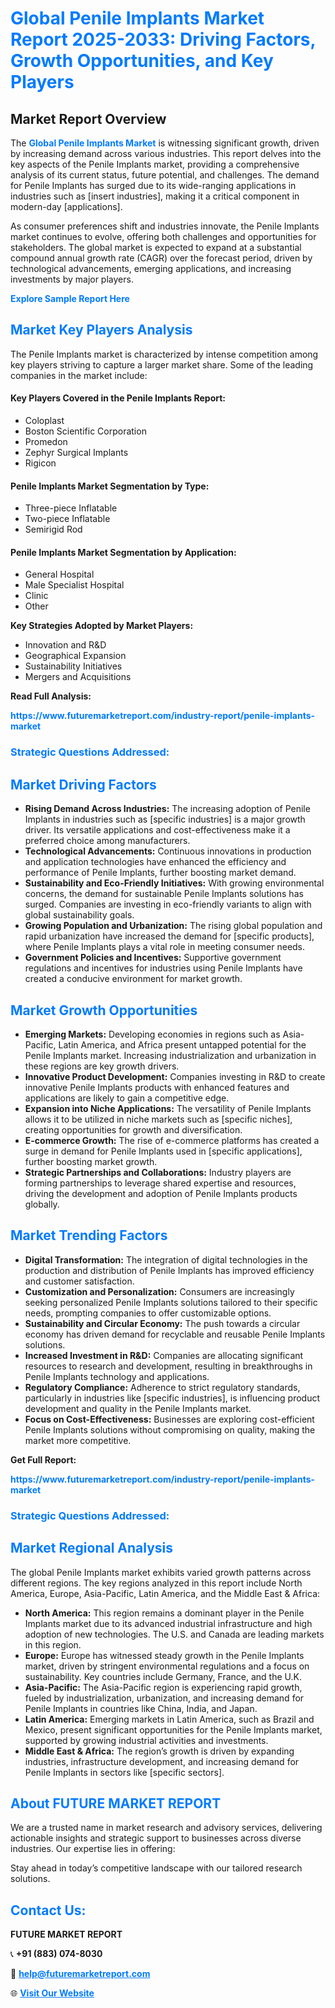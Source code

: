 <h1 style="color: #007BFF;">Global Penile Implants Market Report 2025-2033: Driving Factors, Growth Opportunities, and Key Players</h1>

<section id="overview">
<h2>Market Report Overview</h2>
<p>The <a href="https://www.futuremarketreport.com/industry-report/penile-implants-market" style="color: #007BFF; text-decoration: none;"><strong>Global Penile Implants Market</strong></a> is witnessing significant growth, driven by increasing demand across various industries. This report delves into the key aspects of the Penile Implants market, providing a comprehensive analysis of its current status, future potential, and challenges. The demand for Penile Implants has surged due to its wide-ranging applications in industries such as [insert industries], making it a critical component in modern-day [applications].</p>
<p>As consumer preferences shift and industries innovate, the Penile Implants market continues to evolve, offering both challenges and opportunities for stakeholders. The global market is expected to expand at a substantial compound annual growth rate (CAGR) over the forecast period, driven by technological advancements, emerging applications, and increasing investments by major players.</p>
</section>

<section id="overview">
<p><a href="https://www.futuremarketreport.com/request-sample/reportId=51889" style="color: #007BFF; text-decoration: none;"><strong>Explore Sample Report Here</strong></a></p>
</section>

<section id="key-players">
<h2 style="color: #007BFF;">Market Key Players Analysis</h2>
<p>The Penile Implants market is characterized by intense competition among key players striving to capture a larger market share. Some of the leading companies in the market include:</p>
<h4>Key Players Covered in the Penile Implants Report:</h4>
<ul><li>Coloplast</li><li>Boston Scientific Corporation</li><li>Promedon</li><li>Zephyr Surgical Implants</li><li>Rigicon</li></ul>
<h4>Penile Implants Market Segmentation by Type:</h4>
<ul><li>Three-piece Inflatable</li><li>Two-piece Inflatable</li><li>Semirigid Rod</li></ul>

<h4>Penile Implants Market Segmentation by Application:</h4>
<ul><li>General Hospital</li><li>Male Specialist Hospital</li><li>Clinic</li><li>Other</li></ul>
<p><strong>Key Strategies Adopted by Market Players:</strong></p>
<ul>
<li>Innovation and R&D</li>
<li>Geographical Expansion</li>
<li>Sustainability Initiatives</li>
<li>Mergers and Acquisitions</li>
</ul>
</section>

<section>
<p><strong>Read Full Analysis: </strong></p><a href="https://www.futuremarketreport.com/industry-report/penile-implants-market" style="color: #007BFF; text-decoration: none;"><strong>https://www.futuremarketreport.com/industry-report/penile-implants-market</strong></a>
<h3 style="color: #007BFF;">Strategic Questions Addressed:</h3>
</section>

<section id="driving-factors">
<h2 style="color: #007BFF;">Market Driving Factors</h2>
<ul>
<li><strong>Rising Demand Across Industries:</strong> The increasing adoption of Penile Implants in industries such as [specific industries] is a major growth driver. Its versatile applications and cost-effectiveness make it a preferred choice among manufacturers.</li>
<li><strong>Technological Advancements:</strong> Continuous innovations in production and application technologies have enhanced the efficiency and performance of Penile Implants, further boosting market demand.</li>
<li><strong>Sustainability and Eco-Friendly Initiatives:</strong> With growing environmental concerns, the demand for sustainable Penile Implants solutions has surged. Companies are investing in eco-friendly variants to align with global sustainability goals.</li>
<li><strong>Growing Population and Urbanization:</strong> The rising global population and rapid urbanization have increased the demand for [specific products], where Penile Implants plays a vital role in meeting consumer needs.</li>
<li><strong>Government Policies and Incentives:</strong> Supportive government regulations and incentives for industries using Penile Implants have created a conducive environment for market growth.</li>
</ul>
</section>

<section id="growth-opportunities">
<h2 style="color: #007BFF;">Market Growth Opportunities</h2>
<ul>
<li><strong>Emerging Markets:</strong> Developing economies in regions such as Asia-Pacific, Latin America, and Africa present untapped potential for the Penile Implants market. Increasing industrialization and urbanization in these regions are key growth drivers.</li>
<li><strong>Innovative Product Development:</strong> Companies investing in R&D to create innovative Penile Implants products with enhanced features and applications are likely to gain a competitive edge.</li>
<li><strong>Expansion into Niche Applications:</strong> The versatility of Penile Implants allows it to be utilized in niche markets such as [specific niches], creating opportunities for growth and diversification.</li>
<li><strong>E-commerce Growth:</strong> The rise of e-commerce platforms has created a surge in demand for Penile Implants used in [specific applications], further boosting market growth.</li>
<li><strong>Strategic Partnerships and Collaborations:</strong> Industry players are forming partnerships to leverage shared expertise and resources, driving the development and adoption of Penile Implants products globally.</li>
</ul>
</section>

<section id="trending-factors">
<h2 style="color: #007BFF;">Market Trending Factors</h2>
<ul>
<li><strong>Digital Transformation:</strong> The integration of digital technologies in the production and distribution of Penile Implants has improved efficiency and customer satisfaction.</li>
<li><strong>Customization and Personalization:</strong> Consumers are increasingly seeking personalized Penile Implants solutions tailored to their specific needs, prompting companies to offer customizable options.</li>
<li><strong>Sustainability and Circular Economy:</strong> The push towards a circular economy has driven demand for recyclable and reusable Penile Implants solutions.</li>
<li><strong>Increased Investment in R&D:</strong> Companies are allocating significant resources to research and development, resulting in breakthroughs in Penile Implants technology and applications.</li>
<li><strong>Regulatory Compliance:</strong> Adherence to strict regulatory standards, particularly in industries like [specific industries], is influencing product development and quality in the Penile Implants market.</li>
<li><strong>Focus on Cost-Effectiveness:</strong> Businesses are exploring cost-efficient Penile Implants solutions without compromising on quality, making the market more competitive.</li>
</ul>
</section>

<section>
<p><strong>Get Full Report: </strong></p><a href="https://www.futuremarketreport.com/industry-report/penile-implants-market" style="color: #007BFF; text-decoration: none;"><strong>https://www.futuremarketreport.com/industry-report/penile-implants-market</strong></a>
<h3 style="color: #007BFF;">Strategic Questions Addressed:</h3>
</section>


<section id="regional-analysis">
<h2 style="color: #007BFF;">Market Regional Analysis</h2>
<p>The global Penile Implants market exhibits varied growth patterns across different regions. The key regions analyzed in this report include North America, Europe, Asia-Pacific, Latin America, and the Middle East & Africa:</p>
<ul>
<li><strong>North America:</strong> This region remains a dominant player in the Penile Implants market due to its advanced industrial infrastructure and high adoption of new technologies. The U.S. and Canada are leading markets in this region.</li>
<li><strong>Europe:</strong> Europe has witnessed steady growth in the Penile Implants market, driven by stringent environmental regulations and a focus on sustainability. Key countries include Germany, France, and the U.K.</li>
<li><strong>Asia-Pacific:</strong> The Asia-Pacific region is experiencing rapid growth, fueled by industrialization, urbanization, and increasing demand for Penile Implants in countries like China, India, and Japan.</li>
<li><strong>Latin America:</strong> Emerging markets in Latin America, such as Brazil and Mexico, present significant opportunities for the Penile Implants market, supported by growing industrial activities and investments.</li>
<li><strong>Middle East & Africa:</strong> The region’s growth is driven by expanding industries, infrastructure development, and increasing demand for Penile Implants in sectors like [specific sectors].</li>
</ul>
</section>

<footer>
<h2 style="color: #007BFF;">About FUTURE MARKET REPORT</h2>
<p>We are a trusted name in market research and advisory services, delivering actionable insights and strategic support to businesses across diverse industries. Our expertise lies in offering:</p>

<p>Stay ahead in today’s competitive landscape with our tailored research solutions.</p>

<h2 style="color: #007BFF;">Contact Us:</h2>
<p><strong>FUTURE MARKET REPORT</strong></p>
<p>📞 <strong>+91 (883) 074-8030</strong></p>
<p>📧 <strong><a href="mailto:help@futuremarketreport.com" style="color: #007BFF;">help@futuremarketreport.com</a></strong></p>
<p>🌐 <strong><a href="https://www.futuremarketreport.com/" style="color: #007BFF;">Visit Our Website</a></strong></p>
</footer>